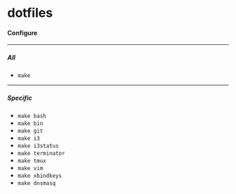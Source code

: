 # dotfiles

#### Configure

---
##### All

- `make`

---
##### Specific

- `make bash`
- `make bin`
- `make git`
- `make i3`
- `make i3status`
- `make terminator`
- `make tmux`
- `make vim`
- `make xbindkeys`
- `make dnsmasq`
